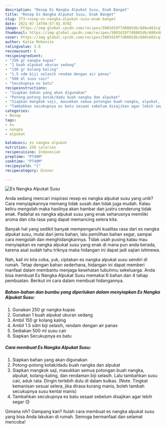 ```yaml
---
description: "Resep Es Nangka Alpukat Susu, Enak Banget"
title: "Resep Es Nangka Alpukat Susu, Enak Banget"
slug: 373-resep-es-nangka-alpukat-susu-enak-banget
date: 2021-07-14T04:57:01.970Z
image: https://img-global.cpcdn.com/recipes/5003d19f7d8865db/680x482cq70/es-nangka-alpukat-susu-foto-resep-utama.jpg
thumbnail: https://img-global.cpcdn.com/recipes/5003d19f7d8865db/680x482cq70/es-nangka-alpukat-susu-foto-resep-utama.jpg
cover: https://img-global.cpcdn.com/recipes/5003d19f7d8865db/680x482cq70/es-nangka-alpukat-susu-foto-resep-utama.jpg
author: Katie McKenzie
ratingvalue: 3.6
reviewcount: 6
recipeingredient:
- "250 gr nangka kupas"
- "1 buah alpukat ukuran sedang"
- "150 gr kolang kaling"
- "1.5 sdm biji selasih rendam dengan air panas"
- "500 ml susu cair"
- "Secukupnya es batu"
recipeinstructions:
- "Siapkan bahan yang akan digunakan"
- "Potong-potong kotak/dadu buah nangka dan alpukat"
- "Siapkan mangkok saji, masukkan semua potongan buah nangka, alpukat, kolang-kaling, dan rendaman biji selasih. Lalu tambahkan susu cair, aduk rata. Dingin terlebih dulu di dalam kulkas. (Note. Tingkat kemanisan sesuai selera, jika dirasa kurang manis, boleh tambah secukupnya susu kental manis)"
- "Tambahkan secukupnya es batu sesaat sebelum disajikan agar lebih segar 😊"
categories:
- Resep
tags:
- es
- nangka
- alpukat

katakunci: es nangka alpukat 
nutrition: 258 calories
recipecuisine: Indonesian
preptime: "PT40M"
cooktime: "PT40M"
recipeyield: "1"
recipecategory: Dinner

---
```



![Es Nangka Alpukat Susu](https://img-global.cpcdn.com/recipes/5003d19f7d8865db/680x482cq70/es-nangka-alpukat-susu-foto-resep-utama.jpg)

Anda sedang mencari inspirasi resep es nangka alpukat susu yang unik? Cara menyiapkannya memang tidak susah dan tidak juga mudah. Kalau keliru mengolah maka hasilnya akan hambar dan justru cenderung tidak enak. Padahal es nangka alpukat susu yang enak seharusnya memiliki aroma dan cita rasa yang dapat memancing selera kita.

Banyak hal yang sedikit banyak mempengaruhi kualitas rasa dari es nangka alpukat susu, mulai dari jenis bahan, lalu pemilihan bahan segar, sampai cara mengolah dan menghidangkannya. Tidak usah pusing kalau mau menyiapkan es nangka alpukat susu yang enak di mana pun anda berada, karena asal sudah tahu triknya maka hidangan ini dapat jadi sajian istimewa.




Nah, kali ini kita coba, yuk, ciptakan es nangka alpukat susu sendiri di rumah. Tetap dengan bahan sederhana, hidangan ini dapat memberi manfaat dalam membantu menjaga kesehatan tubuhmu sekeluarga. Anda bisa membuat Es Nangka Alpukat Susu memakai 6 bahan dan 4 tahap pembuatan. Berikut ini cara dalam membuat hidangannya.

<!--inarticleads1-->

##### Bahan-bahan dan bumbu yang diperlukan dalam menyiapkan Es Nangka Alpukat Susu:

1. Gunakan 250 gr nangka kupas
1. Gunakan 1 buah alpukat ukuran sedang
1. Ambil 150 gr kolang kaling
1. Ambil 1.5 sdm biji selasih, rendam dengan air panas
1. Sediakan 500 ml susu cair
1. Siapkan Secukupnya es batu




<!--inarticleads2-->

##### Cara membuat Es Nangka Alpukat Susu:

1. Siapkan bahan yang akan digunakan
1. Potong-potong kotak/dadu buah nangka dan alpukat
1. Siapkan mangkok saji, masukkan semua potongan buah nangka, alpukat, kolang-kaling, dan rendaman biji selasih. Lalu tambahkan susu cair, aduk rata. Dingin terlebih dulu di dalam kulkas. (Note. Tingkat kemanisan sesuai selera, jika dirasa kurang manis, boleh tambah secukupnya susu kental manis)
1. Tambahkan secukupnya es batu sesaat sebelum disajikan agar lebih segar 😊




Gimana nih? Gampang kan? Itulah cara membuat es nangka alpukat susu yang bisa Anda lakukan di rumah. Semoga bermanfaat dan selamat mencoba!

